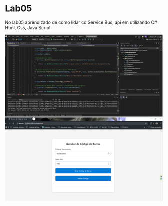 # Lab05
No lab05 aprendizado de como lidar co Service Bus, api em utilizando C# Html, Css, Java Script 


![Logo do Projeto](functions01.png)
![Logo do Projeto](functions02.png)


